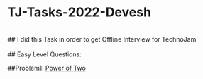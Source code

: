 # TJ-Tasks-2022-Devesh

<br>
## I did this Task in order to get Offline Interview for TechnoJam
<br/>
<br/>
## Easy Level Questions:
<br/>

##Problem1: [Power of Two](https://leetcode.com/problems/power-of-two/description/)
<br/>
